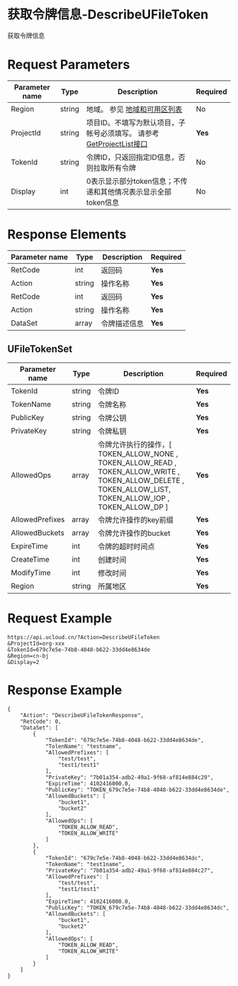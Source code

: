 # 获取令牌信息-DescribeUFileToken

获取令牌信息

# Request Parameters
|Parameter name|Type|Description|Required|
|---|---|---|---|
|Region|string|地域。 参见 [地域和可用区列表](api/summary/regionlist)|No|
|ProjectId|string|项目ID。不填写为默认项目，子帐号必须填写。 请参考[GetProjectList接口](api/summary/get_project_list)|**Yes**|
|TokenId|string|令牌ID，只返回指定ID信息，否则拉取所有令牌|No|
|Display|int|0表示显示部分token信息；不传递和其他情况表示显示全部token信息|No|

# Response Elements
|Parameter name|Type|Description|Required|
|---|---|---|---|
|RetCode|int|返回码|**Yes**|
|Action|string|操作名称|**Yes**|
|RetCode|int|返回码|**Yes**|
|Action|string|操作名称|**Yes**|
|DataSet|array|令牌描述信息|**Yes**|

## UFileTokenSet
|Parameter name|Type|Description|Required|
|---|---|---|---|
|TokenId|string|令牌ID|**Yes**|
|TokenName|string|令牌名称|**Yes**|
|PublicKey|string|令牌公钥|**Yes**|
|PrivateKey|string|令牌私钥|**Yes**|
|AllowedOps|array|令牌允许执行的操作，[ TOKEN_ALLOW_NONE , TOKEN_ALLOW_READ , TOKEN_ALLOW_WRITE , TOKEN_ALLOW_DELETE , TOKEN_ALLOW_LIST, TOKEN_ALLOW_IOP , TOKEN_ALLOW_DP ]|**Yes**|
|AllowedPrefixes|array|令牌允许操作的key前缀|**Yes**|
|AllowedBuckets|array|令牌允许操作的bucket|**Yes**|
|ExpireTime|int|令牌的超时时间点|**Yes**|
|CreateTime|int|创建时间|**Yes**|
|ModifyTime|int|修改时间|**Yes**|
|Region|string|所属地区|**Yes**|

# Request Example
```
https://api.ucloud.cn/?Action=DescribeUFileToken
&ProjectId=org-xxx
&TokenId=679c7e5e-74b8-4048-b622-33dd4e8634de
&Region=cn-bj
&Display=2
```

# Response Example
```
{
    "Action": "DescribeUFileTokenResponse", 
    "RetCode": 0, 
    "DataSet": [
        {
            "TokenId": "679c7e5e-74b8-4048-b622-33dd4e8634de", 
            "TolenName": "testname", 
            "AllowedPrefixes": [
                "test/test", 
                "test1/test1"
            ], 
            "PrivateKey": "7b01a354-adb2-49a1-9f68-af814e884c29", 
            "ExpireTime": 4102416000.0, 
            "PublicKey": "TOKEN_679c7e5e-74b8-4048-b622-33dd4e8634de", 
            "AllowedBuckets": [
                "bucket1", 
                "bucket2"
            ], 
            "AllowedOps": [
                "TOKEN_ALLOW_READ", 
                "TOKEN_ALLOW_WRITE"
            ]
        }, 
        {
            "TokenId": "679c7e5e-74b8-4048-b622-33dd4e8634dc", 
            "TokenName": "test1name", 
            "PrivateKey": "7b01a354-adb2-49a1-9f68-af814e884c27", 
            "AllowedPrefixes": [
                "test/test", 
                "test1/test1"
            ], 
            "ExpireTime": 4102416000.0, 
            "PublicKey": "TOKEN_679c7e5e-74b8-4048-b622-33dd4e8634dc", 
            "AllowedBuckets": [
                "bucket1", 
                "bucket2"
            ], 
            "AllowedOps": [
                "TOKEN_ALLOW_READ", 
                "TOKEN_ALLOW_WRITE"
            ]
        }
    ]
}
```

